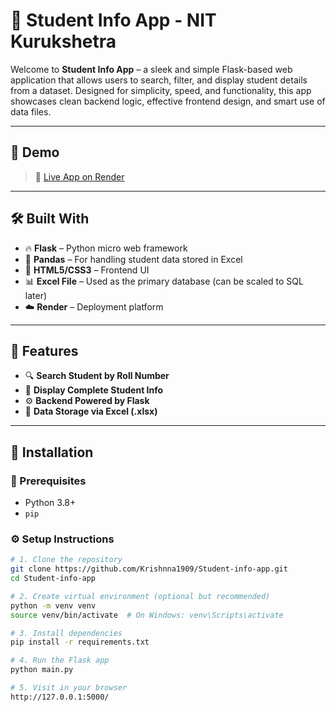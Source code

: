 # 🧠 Student Info App - NIT Kurukshetra

Welcome to **Student Info App** – a sleek and simple Flask-based web application that allows users to search, filter, and display student details from a dataset. Designed for simplicity, speed, and functionality, this app showcases clean backend logic, effective frontend design, and smart use of data files.

---

## 🚀 Demo

> 🔗 [Live App on Render](https://student-info-app-avnp.onrender.com)

---

## 🛠️ Built With

- 🔥 **Flask** – Python micro web framework  
- 📄 **Pandas** – For handling student data stored in Excel  
- 💅 **HTML5/CSS3** – Frontend UI  
- 📊 **Excel File** – Used as the primary database (can be scaled to SQL later)  
- ☁️ **Render** – Deployment platform

---

## 🎯 Features

- 🔍 **Search Student by Roll Number**
- 📑 **Display Complete Student Info**
- ⚙️ **Backend Powered by Flask**
- 🧾 **Data Storage via Excel (.xlsx)**

---


## 🧰 Installation

### 🧾 Prerequisites

- Python 3.8+
- `pip`

### ⚙️ Setup Instructions

```bash
# 1. Clone the repository
git clone https://github.com/Krishnna1909/Student-info-app.git
cd Student-info-app

# 2. Create virtual environment (optional but recommended)
python -m venv venv
source venv/bin/activate  # On Windows: venv\Scripts\activate

# 3. Install dependencies
pip install -r requirements.txt

# 4. Run the Flask app
python main.py

# 5. Visit in your browser
http://127.0.0.1:5000/
